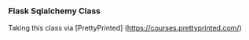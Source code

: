 ### Flask Sqlalchemy Class

Taking this class via [PrettyPrinted] (https://courses.prettyprinted.com/)